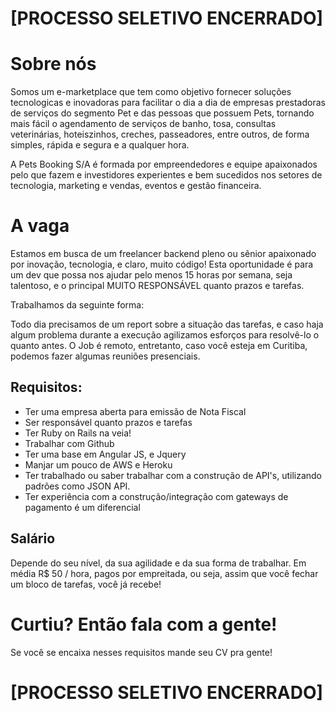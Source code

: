 
# [PROCESSO SELETIVO ENCERRADO]

# Sobre nós

Somos um e-marketplace que tem como objetivo fornecer soluções tecnologicas e inovadoras para facilitar o dia a dia de empresas prestadoras de serviços do segmento Pet e das pessoas que possuem Pets, tornando mais fácil o agendamento de serviços de banho, tosa, consultas veterinárias, hoteiszinhos, creches, passeadores, entre outros, de forma simples, rápida e segura e a qualquer hora. 

A Pets Booking S/A é formada por empreendedores e equipe apaixonados pelo que fazem e investidores experientes e bem sucedidos nos setores de tecnologia, marketing e vendas, eventos e gestão financeira.


# A vaga

Estamos em busca de um freelancer backend pleno ou sênior apaixonado por inovação, tecnologia, e claro, muito código!
Esta oportunidade é para um dev que possa nos ajudar pelo menos 15 horas por semana, seja talentoso, e o principal MUITO RESPONSÁVEL quanto prazos e tarefas.

Trabalhamos da seguinte forma:

Todo dia precisamos de um report sobre a situação das tarefas, e caso haja algum problema durante a execução agilizamos esforços para resolvê-lo o quanto antes. O Job é remoto, entretanto, caso você esteja em Curitiba, podemos fazer algumas reuniões presenciais.

## Requisitos:

* Ter uma empresa aberta para emissão de Nota Fiscal
* Ser responsável quanto prazos e tarefas
* Ter Ruby on Rails na veia!
* Trabalhar com Github
* Ter uma base em Angular JS, e Jquery
* Manjar um pouco de AWS e Heroku 
* Ter trabalhado ou saber trabalhar com a construção de API's, utilizando padrões como JSON API.
* Ter experiência com a construção/integração com gateways de pagamento é um diferencial

## Salário

Depende do seu nível, da sua agilidade e da sua forma de trabalhar. Em média R$ 50 / hora, pagos por empreitada, ou seja, assim que você fechar um bloco de tarefas, você já recebe!


# Curtiu? Então fala com a gente!

Se você se encaixa nesses requisitos mande seu CV pra gente!

# [PROCESSO SELETIVO ENCERRADO]
